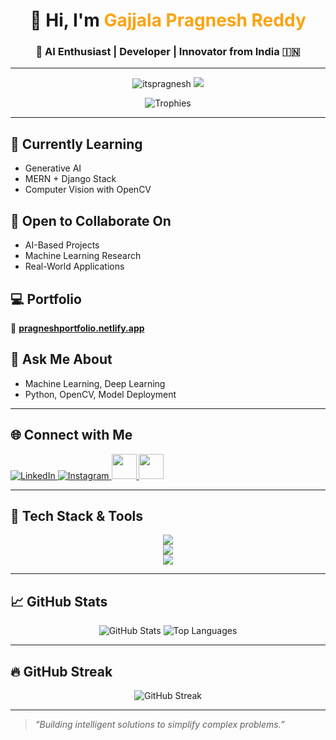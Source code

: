 <h1 align="center">👋 Hi, I'm <span style="color:#fca311;">Gajjala Pragnesh Reddy</span></h1>
<h3 align="center">🚀 AI Enthusiast | Developer | Innovator from India 🇮🇳</h3>

---

<p align="center">
  <img src="https://komarev.com/ghpvc/?username=itspragnesh&label=Profile%20views&color=blueviolet&style=flat-square" alt="itspragnesh" />
  <img src="https://img.shields.io/github/followers/itspragnesh?label=Followers&style=social" />
</p>

<p align="center">
  <img src="https://github-profile-trophy.vercel.app/?username=itspragnesh&theme=algolia&column=7" alt="Trophies" />
</p>

---

## 🌱 Currently Learning
- Generative AI
- MERN + Django Stack
- Computer Vision with OpenCV

## 🤝 Open to Collaborate On
- AI-Based Projects
- Machine Learning Research
- Real-World Applications

## 💻 Portfolio
🔗 [**pragneshportfolio.netlify.app**](https://pragneshportfolio.netlify.app/)

## 💬 Ask Me About
- Machine Learning, Deep Learning
- Python, OpenCV, Model Deployment

---

## 🌐 Connect with Me

<p align="left">
  <a href="https://linkedin.com/in/pragnesh-reddy-gajjala-014242255" target="_blank">
    <img src="https://skillicons.dev/icons?i=linkedin" alt="LinkedIn" />
  </a>
  <a href="https://instagram.com/praxx.9" target="_blank">
    <img src="https://skillicons.dev/icons?i=instagram" alt="Instagram" />
  </a>
  <a href="https://www.hackerrank.com/pragneshreddyga1" target="_blank">
    <img src="https://cdn.jsdelivr.net/gh/devicons/devicon/icons/hackerrank/hackerrank-original.svg" width="40" />
  </a>
  <a href="https://leetcode.com/praggy_reddy" target="_blank">
    <img src="https://cdn.jsdelivr.net/gh/devicons/devicon/icons/leetcode/leetcode-original.svg" width="40" />
  </a>
</p>

---

## 🧰 Tech Stack & Tools

<p align="center">
  <img src="https://skillicons.dev/icons?i=python,tensorflow,scikit-learn,opencv,pandas,seaborn,aws" /><br>
  <img src="https://skillicons.dev/icons?i=html,css,javascript,bootstrap,react,nodejs,express,mongodb,mysql,django" /><br>
  <img src="https://skillicons.dev/icons?i=linux,git,postman,vscode" />
</p>

---

## 📈 GitHub Stats

<p align="center">
  <img src="https://github-readme-stats.vercel.app/api?username=itspragnesh&show_icons=true&theme=tokyonight" alt="GitHub Stats" />
  <img src="https://github-readme-stats.vercel.app/api/top-langs/?username=itspragnesh&layout=compact&theme=tokyonight" alt="Top Languages" />
</p>

---

## 🔥 GitHub Streak

<p align="center">
  <img src="https://streak-stats.demolab.com/?user=itspragnesh&theme=tokyonight" alt="GitHub Streak" />
</p>

---

> _“Building intelligent solutions to simplify complex problems.”_

